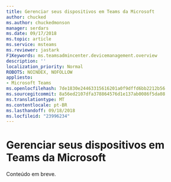 ```yaml
---
title: Gerenciar seus dispositivos em Teams da Microsoft
author: chucked
ms.author: chuckedmonson
manager: serdars
ms.date: 09/17/2018
ms.topic: article
ms.service: msteams
ms.reviewer: jastark
F1Keywords: ms.teamsadmincenter.devicemanagement.overview
description: ''
localization_priority: Normal
ROBOTS: NOINDEX, NOFOLLOW
appliesto:
- Microsoft Teams
ms.openlocfilehash: 7de1830e24463315616201a0f9dffd6bb2212b56
ms.sourcegitcommit: 8a56ed2107dfa378864576d1e137ab0086f5da08
ms.translationtype: MT
ms.contentlocale: pt-BR
ms.lasthandoff: 09/18/2018
ms.locfileid: "23996234"
---
```

# <a name="manage-your-devices-in-microsoft-teams"></a>Gerenciar seus dispositivos em Teams da Microsoft

Conteúdo em breve.